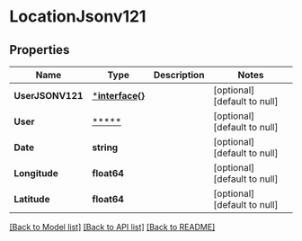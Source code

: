 # LocationJsonv121

## Properties
Name | Type | Description | Notes
------------ | ------------- | ------------- | -------------
**UserJSONV121** | [***interface{}**](interface{}.md) |  | [optional] [default to null]
**User** | [*****](.md) |  | [optional] [default to null]
**Date** | **string** |  | [optional] [default to null]
**Longitude** | **float64** |  | [optional] [default to null]
**Latitude** | **float64** |  | [optional] [default to null]

[[Back to Model list]](../README.md#documentation-for-models) [[Back to API list]](../README.md#documentation-for-api-endpoints) [[Back to README]](../README.md)

